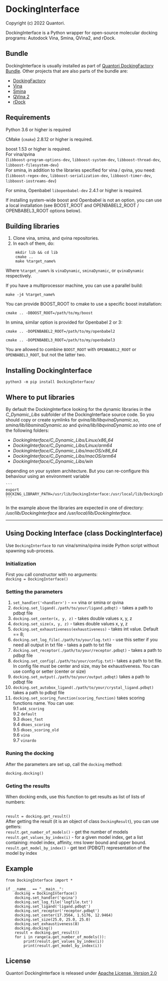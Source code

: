 # DockingInterface

Copyright (c) 2022 Quantori.

DockingInterface is a Python wrapper for open-source molecular docking programs: Autodock Vina, Smina, QVina2, and rDock.

## Bundle

DockingInterface is usually installed as part of [Quantori DockingFactory Bundle](https://github.com/quantori/scip-dockingfactory-bundle). Other projects that are also parts of the bundle are:
- [DockingFactory](https://github.com/quantori/scip-dockingfactory)
- [Vina](https://github.com/quantori/scip-vina)
- [Smina](https://github.com/quantori/scip-smina)
- [QVina 2](https://github.com/quantori/scip-qvina)
- [rDock](https://github.com/quantori/scip-rdock)

## Requirements

Python 3.6 or higher is required

CMake (`cmake`) 2.8.12 or higher is required.

boost 1.53 or higher is required.
<br> For vina/qvina 
<br>(`libboost-program-options-dev`, `libboost-system-dev`, `libboost-thread-dev`, `libboost-filesystem-dev`)
<br> For smina, in addition to the libraries specified for vina / qvina, you need:
<br>(`libboost-regex-dev`, `libboost-serialization-dev`, `libboost-timer-dev`, `libboost-iostreams-dev`)

For smina, Openbabel `libopenbabel-dev` 2.4.1 or higher is required.

If installing system-wide boost and Openbabel is not an option, you can use a local installation (see BOOST_ROOT and OPENBABEL2_ROOT / OPENBABEL3_ROOT options below).


## Building libraries

1. Clone vina, smina, and qvina repositories.
2. In each of them, do:
   ```
    mkdir lib && cd lib
    cmake ..
    make %target_name%
   ```

Where `%target_name%` is `vinaDynamic`, `sminaDynamic`, or `qvinaDynamic` respectively.

If you have a multiprocessor machine, you can use a parallel build:

```make -j4 %target_name%```

You can provide BOOST_ROOT to cmake to use a specific boost installation:

```
cmake .. -DBOOST_ROOT=/path/to/my/boost
```

In smina, similar option is provided for Openbabel 2 or 3:

```
cmake .. -DOPENBABEL2_ROOT=/path/to/my/openbabel2
```

```
cmake .. -DOPENBABEL3_ROOT=/path/to/my/openbabel3
```

You are allowed to combine `BOOST_ROOT` with `OPENBABEL2_ROOT` or `OPENBABEL3_ROOT`,
but not the latter two.


## Installing DockingInterface

```
python3 -m pip install DockingInterface/
```


## Where to put libraries

By default the DockingInterface looking for the dynamic libraries in the *C_Dynamic_Libs* subfolder
of the DockingInterface source code. So you should copy or create symlinks for *qvina/lib/libqvinaDynamic.so*,
*smina/lib/libsminaDynamic.so* and *qvina/lib/libqvinaDynamic.so* into one of the following folders:

 - *DockingInterface/C_Dynamic_Libs/Linux/x86_64*
 - *DockingInterface/C_Dynamic_Libs/Linux/arm64*
 - *DockingInterface/C_Dynamic_Libs/macOS/x86_64*
 - *DockingInterface/C_Dynamic_Libs/macOS/arm64*
 - *DockingInterface/C_Dynamic_Libs/win*

depending on your system architecture. But you can re-configure this behaviour using an environment variable

    ```
    export DOCKING_LIBRARY_PATH=/usr/lib/DockingInterface:/usr/local/lib/DockingInterface
    ```

In the example above the libraries are expected in one of directory: */usr/lib/DockingInterface* and */usr/local/lib/DockingInterface*.


---

## Using Docking Interface (class DockingInterface)

Use `DockingInterface` to run vina/smina/qvina inside Python script without spawning sub-process.

### Initialization
First you call constructor with no arguments:
<br>```docking = DockingInterface()``` 

### Setting the parameters
1. ```set_handler('<handler>')``` - <handler> == vina or smina or qvina
2. ```docking.set_ligand(./path/to/your/ligand.pdbqt)``` - takes a path to pdbqt file
3. ```docking.set_center(x, y, z)``` - takes double values x, y, z
4. ```docking.set_size(x, y, z)``` - takes double values x, y, z
5. ```docking.set_exhaustiveness(exhaustiveness)``` - takes int value. Default == 8;
6. ```docking.set_log_file(./path/to/your/log.txt)``` - use this setter if you need all output in txt file - takes a path to txt file
7. ```docking.set_receptor(./path/to/your/receptor.pdbqt)``` - takes a path to pdbqt file
8. ```docking.set_config(./path/to/your/config.txt)```- takes a path to txt file. In config file must be center and size, may be exhaustiveness. You can use config or setter (center or size)
9. ```docking.set_output(./path/to/your/output.pdbqt)``` takes a path to pdbqt file
10. ```docking.set_autobox_ligand(./path/to/your/crystal_ligand.pdbqt)``` takes a path to pdbqt file
11. ```docking.set_scoring_function(scoring_function)``` takes scoring functions name. You can use:
   <br><t>9.1 ```ad4_scoring```
   <br><t>9.2 ```default```
   <br><t>9.3 ```dkoes_fast```
   <br><t>9.4 ```dkoes_scoring```
   <br><t>9.5 ```dkoes_scoring_old```
   <br><t>9.6 ```vina```
   <br><t>9.7 ```vinardo```
### Runing the docking
After the parameters are set up, call the `docking` method:

```docking.docking()```

### Geting the results
When docking ends, use this function to get results as list of lists of numbers:

<br>```result = docking.get_result()``` 
<br> After getting the result (it is an object of class `DockingResult`),
you can use getters:
<br> `result.get_number_of_models()` - get the number of models
<br> `result.get_values_by_index(i)` - for a given model index, get a list containing: model index, affinity, rms lower bound and upper bound.
<br> `result.get_model_by_index()` - get text (PDBQT) representation of the model by index

## Example
```
from DockingInterface import *

if __name__ == "__main__":
    docking = DockingInterface()
    docking.set_handler('qvina')
    docking.set_log_file('logfile.txt')
    docking.set_ligand('ligand.pdbqt')
    docking.set_receptor('receptor.pdbqt')
    docking.set_center(17.3564, 1.5176, 12.9464)
    docking.set_size(25.0, 25.0, 25.0)
    docking.set_exhaustiveness(8)
    docking.docking()
    result = docking.get_result()
    for i in range(a.get_number_of_models()):
        print(result.get_values_by_index(i))
        print(result.get_model_by_index(i))
```

## License

Quantori DockingInterface is released under [Apache License, Version 2.0](LICENSE.md)
